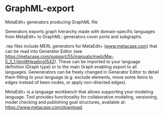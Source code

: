 # GraphML-export
MetaEdit+ generators producing GraphML file

Generators exports graph hierarchy made with domain-specific languages from MetaEdit+ to GraphML: generators cover ports and subgraphs.

.rep files include MERL generators for MetaEdit+ (www.metacase.com) that can be read into Generator Editor (see https://metacase.com/support/55/manuals/mwb/Mw-5_3_1.html#Heading1542). These can be imported to your language definition (Graph type) or to the main Graph enabling export to all languages. Genenerators can be freely changed in Generator Editor to detail them fitting to your language (e.g. exclude elements, move some items to edges instead of been nodes, or apply non-directed edges).

MetaEdit+ is a language workbench that allows supporting your modeling language. Tool provides functionality for collaborative modeling, versioning, model checking and publishing goal structures, available at: https://www.metacase.com/download.
